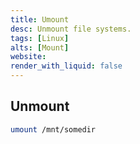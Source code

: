 ```yaml
---
title: Umount
desc: Unmount file systems.
tags: [Linux]
alts: [Mount]
website:
render_with_liquid: false
---
```


## Unmount

```sh
umount /mnt/somedir
```